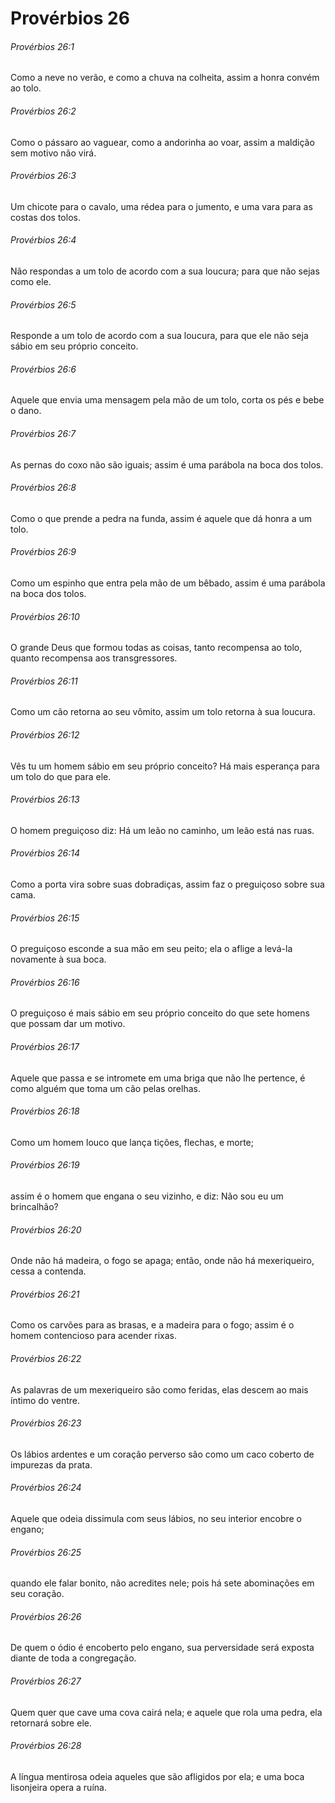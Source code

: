 # Provérbios 26

###### Provérbios 26:1

Como a neve no verão, e como a chuva na colheita, assim a honra convém ao tolo.

###### Provérbios 26:2

Como o pássaro ao vaguear, como a andorinha ao voar, assim a maldição sem motivo não virá.

###### Provérbios 26:3

Um chicote para o cavalo, uma rédea para o jumento, e uma vara para as costas dos tolos.

###### Provérbios 26:4

Não respondas a um tolo de acordo com a sua loucura; para que não sejas como ele.

###### Provérbios 26:5

Responde a um tolo de acordo com a sua loucura, para que ele não seja sábio em seu próprio conceito.

###### Provérbios 26:6

Aquele que envia uma mensagem pela mão de um tolo, corta os pés e bebe o dano.

###### Provérbios 26:7

As pernas do coxo não são iguais; assim é uma parábola na boca dos tolos.

###### Provérbios 26:8

Como o que prende a pedra na funda, assim é aquele que dá honra a um tolo.

###### Provérbios 26:9

Como um espinho que entra pela mão de um bêbado, assim é uma parábola na boca dos tolos.

###### Provérbios 26:10

O grande Deus que formou todas as coisas, tanto recompensa ao tolo, quanto recompensa aos transgressores.

###### Provérbios 26:11

Como um cão retorna ao seu vômito, assim um tolo retorna à sua loucura.

###### Provérbios 26:12

Vês tu um homem sábio em seu próprio conceito? Há mais esperança para um tolo do que para ele.

###### Provérbios 26:13

O homem preguiçoso diz: Há um leão no caminho, um leão está nas ruas.

###### Provérbios 26:14

Como a porta vira sobre suas dobradiças, assim faz o preguiçoso sobre sua cama.

###### Provérbios 26:15

O preguiçoso esconde a sua mão em seu peito; ela o aflige a levá-la novamente à sua boca.

###### Provérbios 26:16

O preguiçoso é mais sábio em seu próprio conceito do que sete homens que possam dar um motivo.

###### Provérbios 26:17

Aquele que passa e se intromete em uma briga que não lhe pertence, é como alguém que toma um cão pelas orelhas.

###### Provérbios 26:18

Como um homem louco que lança tições, flechas, e morte;

###### Provérbios 26:19

assim é o homem que engana o seu vizinho, e diz: Não sou eu um brincalhão?

###### Provérbios 26:20

Onde não há madeira, o fogo se apaga; então, onde não há mexeriqueiro, cessa a contenda.

###### Provérbios 26:21

Como os carvões para as brasas, e a madeira para o fogo; assim é o homem contencioso para acender rixas.

###### Provérbios 26:22

As palavras de um mexeriqueiro são como feridas, elas descem ao mais íntimo do ventre.

###### Provérbios 26:23

Os lábios ardentes e um coração perverso são como um caco coberto de impurezas da prata.

###### Provérbios 26:24

Aquele que odeia dissimula com seus lábios, no seu interior encobre o engano;

###### Provérbios 26:25

quando ele falar bonito, não acredites nele; pois há sete abominações em seu coração.

###### Provérbios 26:26

De quem o ódio é encoberto pelo engano, sua perversidade será exposta diante de toda a congregação.

###### Provérbios 26:27

Quem quer que cave uma cova cairá nela; e aquele que rola uma pedra, ela retornará sobre ele.

###### Provérbios 26:28

A língua mentirosa odeia aqueles que são afligidos por ela; e uma boca lisonjeira opera a ruína.

